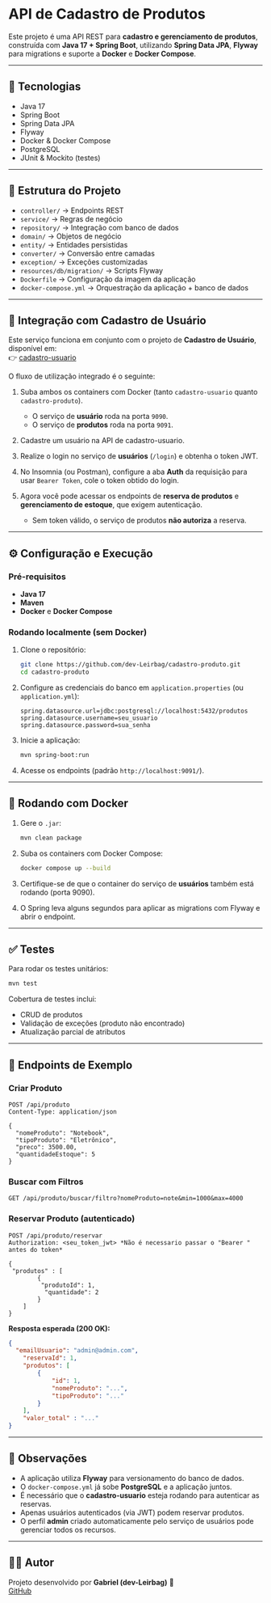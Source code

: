 # API de Cadastro de Produtos

Este projeto é uma API REST para **cadastro e gerenciamento de produtos**,
construída com **Java 17 + Spring Boot**, utilizando **Spring Data JPA**,
**Flyway** para migrations e suporte a **Docker** e **Docker Compose**.

---

## 🚀 Tecnologias

- Java 17
- Spring Boot
- Spring Data JPA
- Flyway
- Docker & Docker Compose
- PostgreSQL
- JUnit & Mockito (testes)

---

## 📂 Estrutura do Projeto

- `controller/` → Endpoints REST
- `service/` → Regras de negócio
- `repository/` → Integração com banco de dados
- `domain/` → Objetos de negócio
- `entity/` → Entidades persistidas
- `converter/` → Conversão entre camadas
- `exception/` → Exceções customizadas
- `resources/db/migration/` → Scripts Flyway
- `Dockerfile` → Configuração da imagem da aplicação
- `docker-compose.yml` → Orquestração da aplicação + banco de dados

---

## 🔗 Integração com Cadastro de Usuário

Este serviço funciona em conjunto com o projeto de **Cadastro de Usuário**,
disponível em:  
👉 [cadastro-usuario](https://github.com/dev-Leirbag/cadastro-usuario)

O fluxo de utilização integrado é o seguinte:

1. Suba ambos os containers com Docker (tanto `cadastro-usuario` quanto `cadastro-produto`).  
   - O serviço de **usuário** roda na porta `9090`.  
   - O serviço de **produtos** roda na porta `9091`.

2. Cadastre um usuário na API de cadastro-usuario.

3. Realize o login no serviço de **usuários** (`/login`) e obtenha o token JWT.

4. No Insomnia (ou Postman), configure a aba **Auth** da requisição para usar `Bearer Token`, cole o token obtido do login.  

5. Agora você pode acessar os endpoints de **reserva de produtos** e **gerenciamento de estoque**, que exigem autenticação.  
   - Sem token válido, o serviço de produtos **não autoriza** a reserva.

---

## ⚙️ Configuração e Execução

### Pré-requisitos

- **Java 17**
- **Maven**
- **Docker** e **Docker Compose**

### Rodando localmente (sem Docker)

1. Clone o repositório:

    ```bash
    git clone https://github.com/dev-Leirbag/cadastro-produto.git
    cd cadastro-produto
    ```

2. Configure as credenciais do banco em `application.properties` (ou `application.yml`):

    ```properties
    spring.datasource.url=jdbc:postgresql://localhost:5432/produtos
    spring.datasource.username=seu_usuario
    spring.datasource.password=sua_senha
    ```

3. Inicie a aplicação:

    ```bash
    mvn spring-boot:run
    ```

4. Acesse os endpoints (padrão `http://localhost:9091/`).

---

## 🐳 Rodando com Docker

1. Gere o `.jar`:

    ```bash
    mvn clean package
    ```

2. Suba os containers com Docker Compose:

    ```bash
    docker compose up --build
    ```

3. Certifique-se de que o container do serviço de **usuários** também está rodando (porta 9090).

4. O Spring leva alguns segundos para aplicar as migrations com Flyway e abrir o endpoint.

---

## ✅ Testes

Para rodar os testes unitários:

```bash
mvn test
```

Cobertura de testes inclui:  
- CRUD de produtos  
- Validação de exceções (produto não encontrado)  
- Atualização parcial de atributos  

---

## 🔗 Endpoints de Exemplo

### Criar Produto

```http
POST /api/produto
Content-Type: application/json

{
  "nomeProduto": "Notebook",
  "tipoProduto": "Eletrônico",
  "preco": 3500.00,
  "quantidadeEstoque": 5
}
```

### Buscar com Filtros

```http
GET /api/produto/buscar/filtro?nomeProduto=note&min=1000&max=4000
```

### Reservar Produto (autenticado)

```http
POST /api/produto/reservar
Authorization: <seu_token_jwt> *Não é necessario passar o "Bearer " antes do token*

{
 "produtos" : [
        {
         "produtoId": 1,
          "quantidade": 2
        }
    ]  
}
```

**Resposta esperada (200 OK):**

```json
{
  "emailUsuario": "admin@admin.com",
	"reservaId": 1,
	"produtos": [
		{
			"id": 1,
			"nomeProduto": "...",
			"tipoProduto": "..."
		}
	],
    "valor_total" : "..."
}
```

---

## 📌 Observações

- A aplicação utiliza **Flyway** para versionamento do banco de dados.
- O `docker-compose.yml` já sobe **PostgreSQL** e a aplicação juntos.
- É necessário que o **cadastro-usuario** esteja rodando para autenticar as reservas.
- Apenas usuários autenticados (via JWT) podem reservar produtos.
- O perfil **admin** criado automaticamente pelo serviço de usuários pode gerenciar todos os recursos.

---

## 👨‍💻 Autor

Projeto desenvolvido por **Gabriel (dev-Leirbag)** 🚀  
[GitHub](https://github.com/dev-Leirbag)
